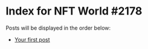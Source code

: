 # Index for NFT World #2178
Posts will be displayed in the order below:

- [Your first post](./001-first.md)

